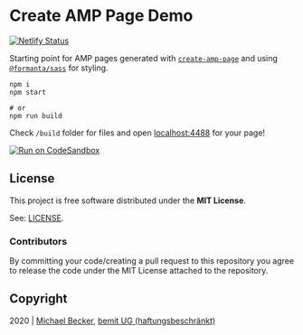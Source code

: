 # Create AMP Page Demo

[![Netlify Status](https://api.netlify.com/api/v1/badges/c2214cb4-af67-4525-a4ce-a4c68d3fa70d/deploy-status)](https://app.netlify.com/sites/create-amp-app/deploys)


Starting point for AMP pages generated with [`create-amp-page`](https://github.com/bemit/Formanta/tree/master/packages/create-amp-page) and using [`@formanta/sass`](https://github.com/bemit/FormantaSass) for styling.

    npm i
    npm start

    # or
    npm run build

Check `/build` folder for files and open [localhost:4488](http://localhost:4488) for your page!

[![Run on CodeSandbox](https://img.shields.io/badge/run%20on%20CodeSandbox-blue?labelColor=fff&logoColor=505050&style=for-the-badge&logo=codesandbox)](https://codesandbox.io/s/github/bemit/create-amp-page-starter)

## License

This project is free software distributed under the **MIT License**.

See: [LICENSE](LICENSE).

### Contributors

By committing your code/creating a pull request to this repository you agree to release the code under the MIT License attached to the repository.

## Copyright

2020 | [Michael Becker](https://mlbr.xyz), [bemit UG (haftungsbeschränkt)](https://bemit.codes)

